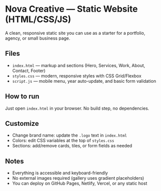 # Nova Creative — Static Website (HTML/CSS/JS)

A clean, responsive static site you can use as a starter for a portfolio, agency, or small business page.

## Files
- `index.html` — markup and sections (Hero, Services, Work, About, Contact, Footer)
- `styles.css` — modern, responsive styles with CSS Grid/Flexbox
- `script.js` — mobile menu, year auto-update, and basic form validation

## How to run
Just open `index.html` in your browser. No build step, no dependencies.

## Customize
- Change brand name: update the `.logo` text in `index.html`
- Colors: edit CSS variables at the top of `styles.css`
- Sections: add/remove cards, tiles, or form fields as needed

## Notes
- Everything is accessible and keyboard-friendly
- No external images required (gallery uses gradient placeholders)
- You can deploy on GitHub Pages, Netlify, Vercel, or any static host
